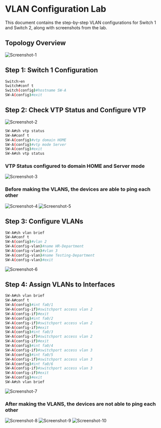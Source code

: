 # VLAN Configuration Lab

This document contains the step-by-step VLAN configurations for Switch 1 and Switch 2, along with screenshots from the lab.

## Topology Overview
![Screenshot-1](https://github.com/user-attachments/assets/faed5cda-3371-4958-b502-1129564ffcb9)

## Step 1: Switch 1 Configuration

```bash
Switch>en
Switch#conf t
Switch(config)#hostname SW-A
SW-A(config)#exit
```

## Step 2: Check VTP Status and Configure VTP
![Screenshot-2](https://github.com/user-attachments/assets/bd370f0d-3c76-410d-8937-e43bc90dcfac)

```bash
SW-A#sh vtp status 
SW-A#conf t
SW-A(config)#vtp domain HOME
SW-A(config)#vtp mode Server 
SW-A(config)#exit
SW-A#sh vtp status
```
### VTP Status configured to domain HOME and Server mode
![Screenshot-3](https://github.com/user-attachments/assets/a0ad287b-ad24-4160-9003-8325aad3f6f1)

### Before making the VLANS, the devices are able to ping each other
![Screenshot-4](https://github.com/user-attachments/assets/6067e76c-f524-41fc-a00a-3dece37da02f)
![Screenshot-5](https://github.com/user-attachments/assets/ffe9d6a0-e6ec-4675-971f-ee081bb6027a)

## Step 3: Configure VLANs
```bash
SW-A#sh vlan brief
SW-A#conf t
SW-A(config)#vlan 2
SW-A(config-vlan)#name HR-Department
SW-A(config-vlan)#vlan 3
SW-A(config-vlan)#name Testing-Department
SW-A(config-vlan)#exit
```
![Screenshot-6](https://github.com/user-attachments/assets/61f90d19-9045-46d8-bcbd-89698aa14383)

## Step 4: Assign VLANs to Interfaces
```bash
SW-A#sh vlan brief
SW-A#conf t
SW-A(config)#int fa0/1
SW-A(config-if)#switchport access vlan 2
SW-A(config-if)#exit
SW-A(config)#int fa0/2
SW-A(config-if)#switchport access vlan 2
SW-A(config-if)#exit
SW-A(config)#int fa0/3
SW-A(config-if)#switchport access vlan 2
SW-A(config-if)#exit
SW-A(config)#int fa0/4
SW-A(config-if)#switchport access vlan 3
SW-A(config)#int fa0/5
SW-A(config-if)#switchport access vlan 3
SW-A(config)#int fa0/6
SW-A(config-if)#switchport access vlan 3
SW-A(config-if)#exit
SW-A(config)#exit
SW-A#sh vlan brief
```
![Screenshot-7](https://github.com/user-attachments/assets/88b1ed78-0cbe-4cb2-b65e-89da960b4835)
### After making the VLANS, the devices are not able to ping each other
![Screenshot-8](https://github.com/user-attachments/assets/5ee6e845-6bfb-46c9-b65f-48ff99349c7e)
![Screenshot-9](https://github.com/user-attachments/assets/1b93a80a-a7f8-4509-8a93-cf5a1c39a869)
![Screenshot-10](https://github.com/user-attachments/assets/ffee27c6-a0b2-475b-9bdb-097981a4e9ac)
